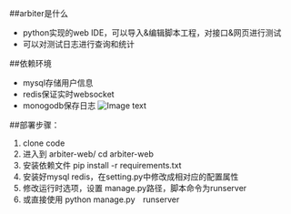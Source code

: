 ##arbiter是什么
- python实现的web IDE，可以导入&编辑脚本工程，对接口&网页进行测试
- 可以对测试日志进行查询和统计

##依赖环境
- mysql存储用户信息
- redis保证实时websocket
- monogodb保存日志
![Image text](https://github.com/shimine/cua-arbiter/blob/master/doc/import.gif)

##部署步骤：
1. clone code
2. 进入到 arbiter-web/ cd arbiter-web
3. 安装依赖文件 pip install -r requirements.txt
4. 安装好mysql redis，在setting.py中修改成相对应的配置属性
5. 修改运行时选项，设置 manage.py路径，脚本命令为runserver
6. 或直接使用 python manage.py　runserver